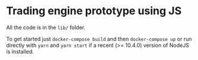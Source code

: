 Trading engine prototype using JS
=================================

All the code is in the `lib/` folder.

To get started just `docker-compose build` and then `docker-compose up` or run directly with `yarn` and `yarn start` if a recent (>= 10.4.0) version of NodeJS is installed.

